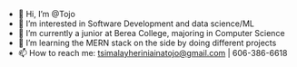 - 👋 Hi, I’m @Tojo
- 👀 I’m interested in Software Development and data science/ML
- 🌱 I’m currently a junior at Berea College, majoring in Computer Science
- 💞️ I’m learning the MERN stack on the side by doing different projects
- 📫 How to reach me: tsimalayheriniainatojo@gmail.com | 606-386-6618

<!---
Tojo07/Tojo07 is a ✨ special ✨ repository because its `README.md` (this file) appears on your GitHub profile.
You can click the Preview link to take a look at your changes.
--->

